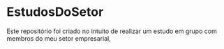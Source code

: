 # EstudosDoSetor
Este repositório foi criado no intuito de realizar um estudo em grupo com membros do meu setor empresarial,
